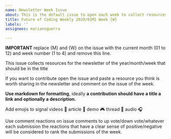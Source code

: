 ```yaml
---
name: Newsletter Week Issue
about: This is the default issue to open each week to collect resources
title: Future of Coding Weekly 2020/0{M} Week {W} 
labels: ''
assignees: marianoguerra

---
```


**IMPORTANT** replace {M} and {W} on the issue with the current month (01 to 12) and week number (1 to 4) and remove this line.

This issue collects resources for the newsletter of the year/month/week that should be in the title

If you want to contribute open the issue and paste a resource you think is worth sharing in the newsletter and comment on the issue of the week.

**Use markdown for formatting**, ideally **a contribution should have a title a link and optionally a description.**

Add emojis to signal videos 🎥 article 📝 demo 🎮 thread 🧵 audio 🎧

Use comment reactions on issue comments to up vote/down vote/whatever each submission the reactions that have a clear sense of positive/negative will be considered to rank the submissions of the week.

